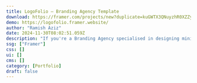 ```yaml
---
title: LogoFolio — Branding Agency Template
download: https://framer.com/projects/new?duplicate=kuGWTX3QNuyzhR0XZZyi&via=ramishdesign&duplicateType=siteTemplate
demo: https://logofolio.framer.website/
author: "Ramish Aziz"
date: 2024-11-30T08:02:51.059Z
description: "If you're a Branding Agency specialised in designing minimal logos, then this template is for you. Quickly launch your agency's website with this FREE premium-looking template that matches your design style."
ssg: ["Framer"]
css: []
ui: []
cms: []
category: [Portfolio]
draft: false
---
```

